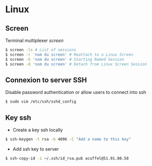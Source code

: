 # Linux

## Screen

Terminal multiplexer _screen_

```bash
$ screen -ls # List of sessions
$ screen -r 'nom du screen' # Reattach to a Linux Screen
$ screen -S 'nom du screen' # Starting Named Session
$ screen -d 'nom du screen' # Detach from Linux Screen Session
```

## Connexion to server SSH

Disable password authentication or allow users to connect into ssh
```bash
$ sudo vim /etc/ssh/sshd_config
```

## Key ssh 

- Create a key ssh locally

```bash
$ ssh-keygen -t rsa -b 4096 -C "Add a name to this key"
```

- Add ssh key to server 

```bash
$ ssh-copy-id -i ~/.ssh/id_rsa.pub acuffel@51.91.80.58
```
